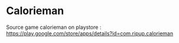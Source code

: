 # Calorieman
Source game calorieman on playstore : https://play.google.com/store/apps/details?id=com.ripup.calorieman
